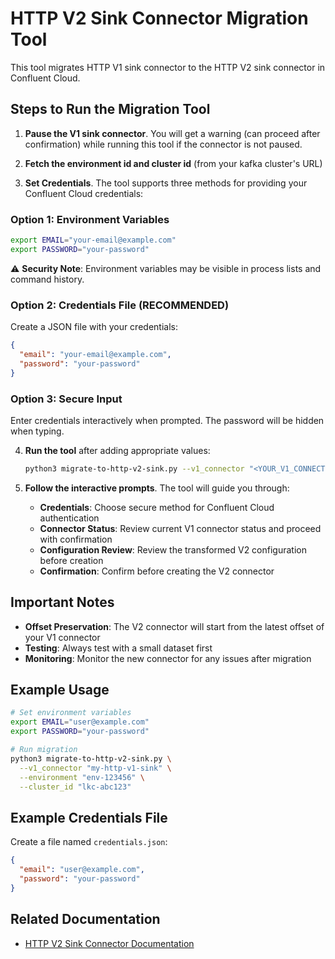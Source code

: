 # HTTP V2 Sink Connector Migration Tool

This tool migrates HTTP V1 sink connector to the HTTP V2 sink connector in Confluent Cloud.


## Steps to Run the Migration Tool

1. **Pause the V1 sink connector**. You will get a warning (can proceed after confirmation) while running this tool if the connector is not paused.

2. **Fetch the environment id and cluster id** (from your kafka cluster's URL)

3. **Set Credentials**. The tool supports three methods for providing your Confluent Cloud credentials:

### Option 1: Environment Variables
```bash
export EMAIL="your-email@example.com"
export PASSWORD="your-password"
```
⚠️ **Security Note**: Environment variables may be visible in process lists and command history.

### Option 2: Credentials File (RECOMMENDED)
Create a JSON file with your credentials:
```json
{
  "email": "your-email@example.com",
  "password": "your-password"
}
```

### Option 3: Secure Input
Enter credentials interactively when prompted. The password will be hidden when typing.

4. **Run the tool** after adding appropriate values:
   ```bash
   python3 migrate-to-http-v2-sink.py --v1_connector "<YOUR_V1_CONNECTOR_NAME>" --environment "<YOUR_ENVIRONMENT_ID>" --cluster_id "<YOUR_KAFKA_CLUSTER_ID>"
   ```

5. **Follow the interactive prompts**. The tool will guide you through:
   - **Credentials**: Choose secure method for Confluent Cloud authentication
   - **Connector Status**: Review current V1 connector status and proceed with confirmation
   - **Configuration Review**: Review the transformed V2 configuration before creation
   - **Confirmation**: Confirm before creating the V2 connector

## Important Notes

- **Offset Preservation**: The V2 connector will start from the latest offset of your V1 connector
- **Testing**: Always test with a small dataset first
- **Monitoring**: Monitor the new connector for any issues after migration

## Example Usage

```bash
# Set environment variables
export EMAIL="user@example.com"
export PASSWORD="your-password"

# Run migration
python3 migrate-to-http-v2-sink.py \
  --v1_connector "my-http-v1-sink" \
  --environment "env-123456" \
  --cluster_id "lkc-abc123"
```

## Example Credentials File

Create a file named `credentials.json`:
```json
{
  "email": "user@example.com",
  "password": "your-password"
}
```

## Related Documentation

- [HTTP V2 Sink Connector Documentation](https://docs.confluent.io/cloud/current/connectors/cc-http-sink-v2.html)
